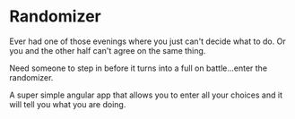 Randomizer
==========

Ever had one of those evenings where you just can't decide what to do. Or you and the other half can't agree on the same thing.

Need someone to step in before it turns into a full on battle...enter the randomizer.

A super simple angular app that allows you to enter all your choices and it will tell you what you are doing.